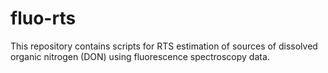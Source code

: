 # fluo-rts

This repository contains scripts for RTS estimation of sources of dissolved organic nitrogen (DON) using fluorescence spectroscopy data.